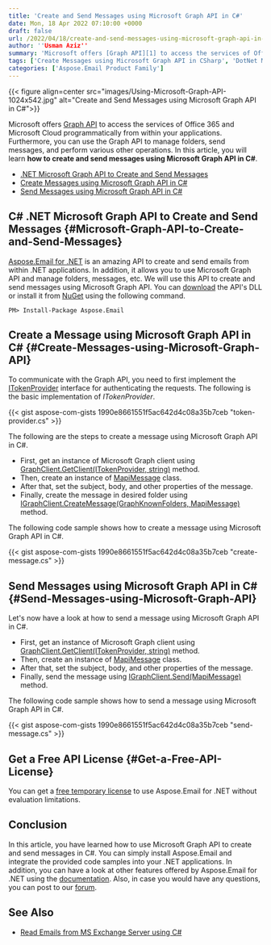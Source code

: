 ```yaml
---
title: 'Create and Send Messages using Microsoft Graph API in C#'
date: Mon, 18 Apr 2022 07:10:00 +0000
draft: false
url: /2022/04/18/create-and-send-messages-using-microsoft-graph-api-in-csharp/
author: ''Usman Aziz''
summary: 'Microsoft offers [Graph API][1] to access the services of Office 365 and Microsoft Cloud programmatically from within your applications. Furthermore, you can use the Graph API to manage folders, send messages, and perform various other operations. In this article, you will learn **how to create and send messages using Microsoft Graph API in C#**.'
tags: ['Create Messages using Microsoft Graph API in CSharp', 'DotNet Microsoft Graph API', 'DotNet Microsoft Graph API to Create and Send Messages', 'Send Messages using Microsoft Graph API in CSharp']
categories: ['Aspose.Email Product Family']
---
```




{{< figure align=center src="images/Using-Microsoft-Graph-API-1024x542.jpg" alt="Create and Send Messages using Microsoft Graph API in C#">}}


Microsoft offers [Graph API][2] to access the services of Office 365 and Microsoft Cloud programmatically from within your applications. Furthermore, you can use the Graph API to manage folders, send messages, and perform various other operations. In this article, you will learn **how to create and send messages using Microsoft Graph API in C#**.

*   [.NET Microsoft Graph API to Create and Send Messages][3]
*   [Create Messages using Microsoft Graph API in C#][4]
*   [Send Messages using Microsoft Graph API in C#][5]

## C# .NET Microsoft Graph API to Create and Send Messages {#Microsoft-Graph-API-to-Create-and-Send-Messages}

[Aspose.Email for .NET][6] is an amazing API to create and send emails from within .NET applications. In addition, it allows you to use Microsoft Graph API and manage folders, messages, etc. We will use this API to create and send messages using Microsoft Graph API. You can [download][7] the API's DLL or install it from [NuGet][8] using the following command.

```
PM> Install-Package Aspose.Email
```

## Create a Message using Microsoft Graph API in C# {#Create-Messages-using-Microsoft-Graph-API}

To communicate with the Graph API, you need to first implement the [ITokenProvider][9] interface for authenticating the requests. The following is the basic implementation of _ITokenProvider_.

{{< gist aspose-com-gists 1990e8661551f5ac642d4c08a35b7ceb "token-provider.cs" >}}

The following are the steps to create a message using Microsoft Graph API in C#.

*   First, get an instance of Microsoft Graph client using [GraphClient.GetClient(ITokenProvider, string)][10] method.
*   Then, create an instance of [MapiMessage][11] class.
*   After that, set the subject, body, and other properties of the message.
*   Finally, create the message in desired folder using [IGraphClient.CreateMessage(GraphKnownFolders, MapiMessage)][12] method.

The following code sample shows how to create a message using Microsoft Graph API in C#.

{{< gist aspose-com-gists 1990e8661551f5ac642d4c08a35b7ceb "create-message.cs" >}}

## Send Messages using Microsoft Graph API in C# {#Send-Messages-using-Microsoft-Graph-API}

Let's now have a look at how to send a message using Microsoft Graph API in C#.

*   First, get an instance of Microsoft Graph client using [GraphClient.GetClient(ITokenProvider, string)][13] method.
*   Then, create an instance of [MapiMessage][14] class.
*   After that, set the subject, body, and other properties of the message.
*   Finally, send the message using [IGraphClient.Send(MapiMessage)][15] method.

The following code sample shows how to send a message using Microsoft Graph API in C#.

{{< gist aspose-com-gists 1990e8661551f5ac642d4c08a35b7ceb "send-message.cs" >}}

## Get a Free API License {#Get-a-Free-API-License}

You can get a [free temporary license][16] to use Aspose.Email for .NET without evaluation limitations.

## Conclusion

In this article, you have learned how to use Microsoft Graph API to create and send messages in C#. You can simply install Aspose.Email and integrate the provided code samples into your .NET applications. In addition, you can have a look at other features offered by Aspose.Email for .NET using the [documentation][17]. Also, in case you would have any questions, you can post to our [forum][18].

## See Also

*   [Read Emails from MS Exchange Server using C#][19]




[1]: https://en.wikipedia.org/wiki/Microsoft_Graph
[2]: https://en.wikipedia.org/wiki/Microsoft_Graph
[3]: #Microsoft-Graph-API-to-Create-and-Send-Messages
[4]: #Create-Messages-using-Microsoft-Graph-API
[5]: #Send-Messages-using-Microsoft-Graph-API
[6]: https://products.aspose.com/email/net/
[7]: https://downloads.aspose.com/email/net/
[8]: https://www.nuget.org/packages/Aspose.Email
[9]: https://apireference.aspose.com/email/net/aspose.email.clients/itokenprovider
[10]: https://apireference.aspose.com/email/net/aspose.email.clients.graph.graphclient/getclient/methods/1
[11]: https://apireference.aspose.com/email/net/aspose.email.mapi/mapimessage
[12]: https://apireference.aspose.com/email/net/aspose.email.clients.graph/igraphclient/methods/createmessage
[13]: https://apireference.aspose.com/email/net/aspose.email.clients.graph.graphclient/getclient/methods/1
[14]: https://apireference.aspose.com/email/net/aspose.email.mapi/mapimessage
[15]: https://apireference.aspose.com/email/net/aspose.email.clients.graph/igraphclient/methods/send
[16]: https://purchase.aspose.com/temporary-license
[17]: https://docs.aspose.com/email/net/
[18]: https://forum.aspose.com/
[19]: https://blog.aspose.com/2020/11/20/read-emails-from-exchange-server-using-csharp/





